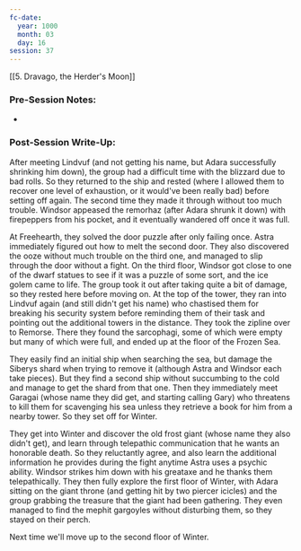 ```yaml
---
fc-date:
  year: 1000
  month: 03
  day: 16
session: 37
---
```

[[5. Dravago, the Herder's Moon]]

### Pre-Session Notes:
* 


### Post-Session Write-Up:
After meeting Lindvuf (and not getting his name, but Adara successfully shrinking him down), the group had a difficult time with the blizzard due to bad rolls. So they returned to the ship and rested (where I allowed them to recover one level of exhaustion, or it would've been really bad) before setting off again. The second time they made it through without too much trouble. Windsor appeased the remorhaz (after Adara shrunk it down) with firepeppers from his pocket, and it eventually wandered off once it was full.

At Freehearth, they solved the door puzzle after only failing once. Astra immediately figured out how to melt the second door. They also discovered the ooze without much trouble on the third one, and managed to slip through the door without a fight. On the third floor, Windsor got close to one of the dwarf statues to see if it was a puzzle of some sort, and the ice golem came to life. The group took it out after taking quite a bit of damage, so they rested here before moving on. At the top of the tower, they ran into Lindvuf again (and still didn't get his name) who chastised them for breaking his security system before reminding them of their task and pointing out the additional towers in the distance. They took the zipline over to Remorse. There they found the sarcophagi, some of which were empty but many of which were full, and ended up at the floor of the Frozen Sea.

They easily find an initial ship when searching the sea, but damage the Siberys shard when trying to remove it (although Astra and Windsor each take pieces). But they find a second ship without succumbing to the cold and manage to get the shard from that one. Then they immediately meet Garagai (whose name they did get, and starting calling Gary) who threatens to kill them for scavenging his sea unless they retrieve a book for him from a nearby tower. So they set off for Winter.

They get into Winter and discover the old frost giant (whose name they also didn't get), and learn through telepathic communication that he wants an honorable death. So they reluctantly agree, and also learn the additional information he provides during the fight anytime Astra uses a psychic ability. Windsor strikes him down with his greataxe and he thanks them telepathically. They then fully explore the first floor of Winter, with Adara sitting on the giant throne (and getting hit by two piercer icicles) and the group grabbing the treasure that the giant had been gathering. They even managed to find the mephit gargoyles without disturbing them, so they stayed on their perch.

Next time we'll move up to the second floor of Winter.